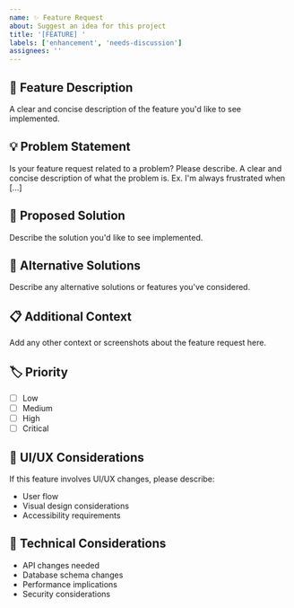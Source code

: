 ```yaml
---
name: ✨ Feature Request
about: Suggest an idea for this project
title: '[FEATURE] '
labels: ['enhancement', 'needs-discussion']
assignees: ''
---
```


## 🚀 Feature Description
A clear and concise description of the feature you'd like to see implemented.

## 💡 Problem Statement
Is your feature request related to a problem? Please describe.
A clear and concise description of what the problem is. Ex. I'm always frustrated when [...]

## 🎯 Proposed Solution
Describe the solution you'd like to see implemented.

## 🔄 Alternative Solutions
Describe any alternative solutions or features you've considered.

## 📋 Additional Context
Add any other context or screenshots about the feature request here.

## 🏷️ Priority
- [ ] Low
- [ ] Medium
- [ ] High
- [ ] Critical

## 🎨 UI/UX Considerations
If this feature involves UI/UX changes, please describe:
- User flow
- Visual design considerations
- Accessibility requirements

## 🔧 Technical Considerations
- API changes needed
- Database schema changes
- Performance implications
- Security considerations
